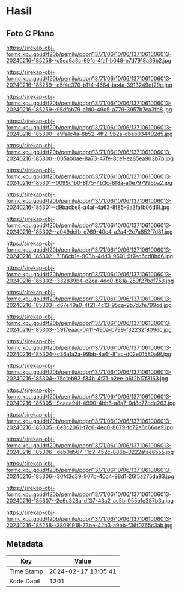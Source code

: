 # Hasil

## Foto C Plano

https://sirekap-obj-formc.kpu.go.id/f20b/pemilu/pdpr/13/71/06/10/06/1371061006013-20240216-185258--c5ea8a3c-69fc-4faf-b048-e7d7918a36b2.jpg

https://sirekap-obj-formc.kpu.go.id/f20b/pemilu/pdpr/13/71/06/10/06/1371061006013-20240216-185259--d5f4e370-b114-4664-be4a-3913249ef29e.jpg

https://sirekap-obj-formc.kpu.go.id/f20b/pemilu/pdpr/13/71/06/10/06/1371061006013-20240216-185259--95dfab79-a1d0-49d5-a779-3957b7ca3fb8.jpg

https://sirekap-obj-formc.kpu.go.id/f20b/pemilu/pdpr/13/71/06/10/06/1371061006013-20240216-185300--a9fa1c4a-8b52-4ff2-9b2a-dbab034402d5.jpg

https://sirekap-obj-formc.kpu.go.id/f20b/pemilu/pdpr/13/71/06/10/06/1371061006013-20240216-185300--005ab0ae-8a73-47fe-8cef-ea85ea903b7b.jpg

https://sirekap-obj-formc.kpu.go.id/f20b/pemilu/pdpr/13/71/06/10/06/1371061006013-20240216-185301--0099c1b0-8f75-4b3c-8f8a-a0e797996ba2.jpg

https://sirekap-obj-formc.kpu.go.id/f20b/pemilu/pdpr/13/71/06/10/06/1371061006013-20240216-185301--d9bacbe8-a4af-4a63-8f85-9a3fafb06d6f.jpg

https://sirekap-obj-formc.kpu.go.id/f20b/pemilu/pdpr/13/71/06/10/06/1371061006013-20240216-185302--a049dcfb-e769-40c4-a2a4-2c7a852f7d81.jpg

https://sirekap-obj-formc.kpu.go.id/f20b/pemilu/pdpr/13/71/06/10/06/1371061006013-20240216-185302--7186cb1e-903b-4dd3-9601-9f7ed6cd8bd6.jpg

https://sirekap-obj-formc.kpu.go.id/f20b/pemilu/pdpr/13/71/06/10/06/1371061006013-20240216-185302--332839b4-c2ca-4dd0-b81a-259f27bdf753.jpg

https://sirekap-obj-formc.kpu.go.id/f20b/pemilu/pdpr/13/71/06/10/06/1371061006013-20240216-185303--d67e49a0-4f21-4c13-95ca-9b7d7fe799cd.jpg

https://sirekap-obj-formc.kpu.go.id/f20b/pemilu/pdpr/13/71/06/10/06/1371061006013-20240216-185303--5917eaac-0411-490a-b799-f32232f809dc.jpg

https://sirekap-obj-formc.kpu.go.id/f20b/pemilu/pdpr/13/71/06/10/06/1371061006013-20240216-185304--c36a1a2a-99bb-4a4f-81ac-d02e01580a9f.jpg

https://sirekap-obj-formc.kpu.go.id/f20b/pemilu/pdpr/13/71/06/10/06/1371061006013-20240216-185304--75c1eb93-f34b-4f71-b2ee-b6f2b17f3163.jpg

https://sirekap-obj-formc.kpu.go.id/f20b/pemilu/pdpr/13/71/06/10/06/1371061006013-20240216-185305--9caca94f-4990-4bb6-a8a7-0d8c77bde263.jpg

https://sirekap-obj-formc.kpu.go.id/f20b/pemilu/pdpr/13/71/06/10/06/1371061006013-20240216-185305--6e3c2061-f7c6-4ed0-8679-fc72e6c66de9.jpg

https://sirekap-obj-formc.kpu.go.id/f20b/pemilu/pdpr/13/71/06/10/06/1371061006013-20240216-185306--deb0d567-11c2-452c-886b-0222afae6555.jpg

https://sirekap-obj-formc.kpu.go.id/f20b/pemilu/pdpr/13/71/06/10/06/1371061006013-20240216-185306--30f43d39-907b-40c4-98d1-26f5a275da83.jpg

https://sirekap-obj-formc.kpu.go.id/f20b/pemilu/pdpr/13/71/06/10/06/1371061006013-20240216-185307--2e6c328a-df37-43a2-ac5b-055b1e387b3a.jpg

https://sirekap-obj-formc.kpu.go.id/f20b/pemilu/pdpr/13/71/06/10/06/1371061006013-20240216-185258--38091918-73be-42b3-a9bb-f36f0765c3ab.jpg


## Metadata

| Key        | Value               |
| ---------- | ------------------- |
| Time Stamp | 2024-02-17 13:05:41 |
| Kode Dapil | 1301                |



